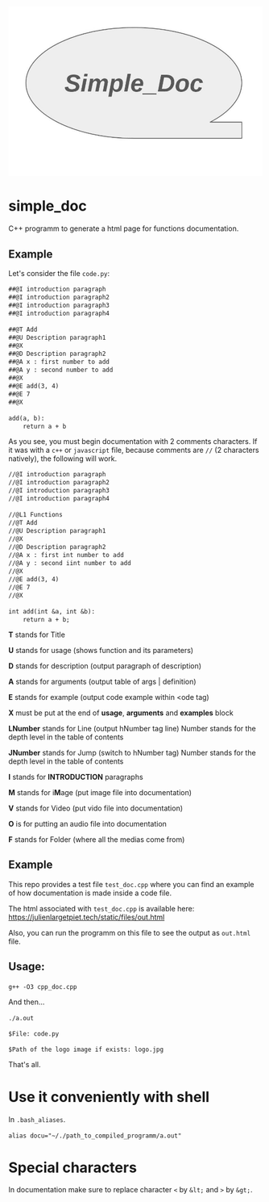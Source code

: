 <img src = "logo.jpg">

# simple_doc

C++ programm to generate a html page for functions documentation.

## Example

Let's consider the file `code.py`:

```
##@I introduction paragraph
##@I introduction paragraph2
##@I introduction paragraph3
##@I introduction paragraph4

##@T Add
##@U Description paragraph1
##@X
##@D Description paragraph2
##@A x : first number to add
##@A y : second number to add
##@X
##@E add(3, 4)
##@E 7
##@X

add(a, b):
    return a + b
```

As you see, you must begin documentation with 2 comments characters. If it was with a `c++` or `javascript` file, because comments are `//` (2 characters natively), the following will work.

```
//@I introduction paragraph
//@I introduction paragraph2
//@I introduction paragraph3
//@I introduction paragraph4

//@L1 Functions
//@T Add
//@U Description paragraph1
//@X
//@D Description paragraph2
//@A x : first int number to add
//@A y : second iint number to add
//@X
//@E add(3, 4)
//@E 7
//@X

int add(int &a, int &b):
    return a + b;
```

**T**  stands for Title

**U**  stands for usage (shows function and its parameters)

**D**  stands for description (output paragraph of description)

**A**  stands for arguments (output table of args | definition)

**E**  stands for example (output code example within <ode tag)

**X**  must be put at the end of **usage**, **arguments** and **examples** block

**LNumber** stands for Line (output hNumber tag line) Number stands for the depth level in the table of contents

**JNumber** stands for Jump (switch to hNumber tag) Number stands for the depth level in the table of contents

**I** stands for **INTRODUCTION** paragraphs

**M** stands for i**M**age (put image file into documentation)

**V** stands for Video (put vido file into documentation)

**O** is for putting an audio file into documentation

**F** stands for Folder (where all the medias come from)

## Example

This repo provides a test file `test_doc.cpp` where you can find an example of how documentation is made inside a code file. 

The html associated with `test_doc.cpp` is available here: <a href="https://julienlargetpiet.tech/static/files/out.html">https://julienlargetpiet.tech/static/files/out.html</a>

Also, you can run the programm on this file to see the output as `out.html` file.

## Usage:

`g++ -O3 cpp_doc.cpp`

And then...

`./a.out`

`$File: code.py` 

`$Path of the logo image if exists: logo.jpg`

That's all.

# Use it conveniently with shell

In `.bash_aliases`.

`alias docu="~/./path_to_compiled_programm/a.out"`

# Special characters

In documentation make sure to replace character `<` by `&lt;` and `>` by `&gt;`.

